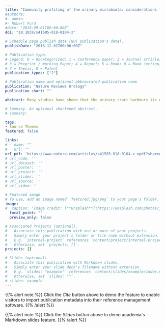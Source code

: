 ```yaml
---
title: "Community profiling of the urinary microbiota: considerations for low-biomass samples"
#authors:
#- admin
#- Robert Ford
#date: "2015-09-01T00:00:00Z"
doi: "10.1038/s41585-018-0104-z"

# Schedule page publish date (NOT publication's date).
publishDate: "2018-12-01T00:00:00Z"

# Publication type.
# Legend: 0 = Uncategorized; 1 = Conference paper; 2 = Journal article;
# 3 = Preprint / Working Paper; 4 = Report; 5 = Book; 6 = Book section;
# 7 = Thesis; 8 = Patent
publication_types: ["2"]

# Publication name and optional abbreviated publication name.
publication: "Nature Reviews Urology"
publication_short: ""

abstract: Many studies have shown that the urinary tract harbours its own microbial community known as the urinary microbiota, which have been implicated in urinary tract disorders. This observation contradicts the long-held notion that urine is a sterile biofluid in the absence of acute infection of the urinary tract. In light of this new discovery, many basic questions that are crucial for understanding the role of the urinary microbiota in human health and disease remain unanswered. Given that the urinary microbiota is an emerging area of study, optimized techniques and protocols to identify microorganisms in the urinary tract are still being established. However, the low microbial biomass and close proximity to higher microbial biomass environments (for example, the vagina) present distinct methodological challenges for microbial community profiling of the urinary microbiota. A clear understanding of the unique technical considerations for obtaining and analysing low microbial biomass samples, as well the influence of key elements of experimental design and computational analysis on downstream interpretation, will improve our ability to interpret and compare results across methods and studies and is relevant for studies profiling the urinary microbiota and other sites of low microbial abundance.

# Summary. An optional shortened abstract.
# summary:

tags:
- Source Themes
featured: false

links:
# - name: ""
#   url: ""
url_pdf: 'https://www.nature.com/articles/s41585-018-0104-z.epdf?shared_access_token=dfXGzbQcwUcX48D3cOrlpdRgN0jAjWel9jnR3ZoTv0P4dcRJM9bMXKdBBBOnD3bst26mUR-10t6G2nVqVUWFS120a4HFtN2UkdJozVzDfzpEMxhmLWFbT0Fq_4ZAi_w1vKnulk56fTGiFLIp7lhElw%3D%3D'
# url_code: ''
# url_dataset: ''
# url_poster: ''
# url_project: ''
# url_slides: ''
# url_source: ''
# url_video: ''

# Featured image
# To use, add an image named `featured.jpg/png` to your page's folder.
image:
#  caption: 'Image credit: [**Unsplash**](https://unsplash.com/photos/jdD8gXaTZsc)'
  focal_point: ""
  preview_only: false

# Associated Projects (optional).
#   Associate this publication with one or more of your projects.
#   Simply enter your project's folder or file name without extension.
#   E.g. `internal-project` references `content/project/internal-project/index.md`.
#   Otherwise, set `projects: []`.
projects: []

# Slides (optional).
#   Associate this publication with Markdown slides.
#   Simply enter your slide deck's filename without extension.
#   E.g. `slides: "example"` references `content/slides/example/index.md`.
#   Otherwise, set `slides: ""`.
# slides: example
---
```


{{% alert note %}}
Click the *Cite* button above to demo the feature to enable visitors to import publication metadata into their reference management software.
{{% /alert %}}

{{% alert note %}}
Click the *Slides* button above to demo academia's Markdown slides feature.
{{% /alert %}}


